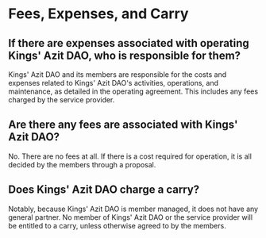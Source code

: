 # Fees, Expenses, and Carry

## If there are expenses associated with operating Kings' Azit DAO, who is responsible for them?

Kings' Azit DAO and its members are responsible for the costs and expenses related to Kings' Azit DAO's activities, operations, and maintenance, as detailed in the operating agreement. This includes any fees charged by the service provider.

## Are there any fees are associated with Kings' Azit DAO?

No. There are no fees at all. If there is a cost required for operation, it is all decided by the members through a proposal.

## Does Kings' Azit DAO charge a carry?

Notably, because Kings' Azit DAO is member managed, it does not have any general partner. No member of Kings' Azit DAO or the service provider will be entitled to a carry, unless otherwise agreed to by the members.
